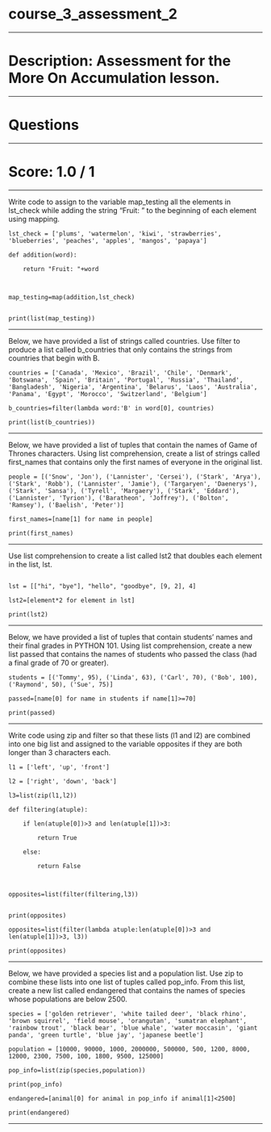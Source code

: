 
# course_3_assessment_2
---------------------
# Description: Assessment for the More On Accumulation lesson.
-----------------
# Questions
----------------
# Score: 1.0 / 1
--------------------


Write code to assign to the variable map_testing all the elements in lst_check while adding the string “Fruit: ” to the beginning of each element using mapping.

```
lst_check = ['plums', 'watermelon', 'kiwi', 'strawberries', 'blueberries', 'peaches', 'apples', 'mangos', 'papaya']

def addition(word):

    return "Fruit: "+word



map_testing=map(addition,lst_check)


print(list(map_testing))
```
--------------------------------------------------

Below, we have provided a list of strings called countries. Use filter to produce a list called b_countries that only contains the strings from countries that begin with B.

```
countries = ['Canada', 'Mexico', 'Brazil', 'Chile', 'Denmark', 'Botswana', 'Spain', 'Britain', 'Portugal', 'Russia', 'Thailand', 'Bangladesh', 'Nigeria', 'Argentina', 'Belarus', 'Laos', 'Australia', 'Panama', 'Egypt', 'Morocco', 'Switzerland', 'Belgium']

b_countries=filter(lambda word:'B' in word[0], countries)

print(list(b_countries))
```

----------------------------------


Below, we have provided a list of tuples that contain the names of Game of Thrones characters. Using list comprehension, create a list of strings called first_names that contains only the first names of everyone in the original list.

```
people = [('Snow', 'Jon'), ('Lannister', 'Cersei'), ('Stark', 'Arya'), ('Stark', 'Robb'), ('Lannister', 'Jamie'), ('Targaryen', 'Daenerys'), ('Stark', 'Sansa'), ('Tyrell', 'Margaery'), ('Stark', 'Eddard'), ('Lannister', 'Tyrion'), ('Baratheon', 'Joffrey'), ('Bolton', 'Ramsey'), ('Baelish', 'Peter')]

first_names=[name[1] for name in people]

print(first_names)
```

--------------------------------

Use list comprehension to create a list called lst2 that doubles each element in the list, lst.

```

lst = [["hi", "bye"], "hello", "goodbye", [9, 2], 4]

lst2=[element*2 for element in lst]

print(lst2)
```
--------------------------

Below, we have provided a list of tuples that contain students’ names and their final grades in PYTHON 101. Using list comprehension, create a new list passed that contains the names of students who passed the class (had a final grade of 70 or greater).

```
students = [('Tommy', 95), ('Linda', 63), ('Carl', 70), ('Bob', 100), ('Raymond', 50), ('Sue', 75)]

passed=[name[0] for name in students if name[1]>=70]

print(passed)
```
-------------------------------------

Write code using zip and filter so that these lists (l1 and l2) are combined into one big list and assigned to the variable opposites if they are both longer than 3 characters each.

```
l1 = ['left', 'up', 'front']

l2 = ['right', 'down', 'back']

l3=list(zip(l1,l2))

def filtering(atuple):

    if len(atuple[0])>3 and len(atuple[1])>3:

        return True

    else:

        return False



opposites=list(filter(filtering,l3))


print(opposites)

opposites=list(filter(lambda atuple:len(atuple[0])>3 and len(atuple[1])>3, l3))

print(opposites)
```
----------------------------------------

Below, we have provided a species list and a population list. Use zip to combine these lists into one list of tuples called pop_info. From this list, create a new list called endangered that contains the names of species whose populations are below 2500.

```
species = ['golden retriever', 'white tailed deer', 'black rhino', 'brown squirrel', 'field mouse', 'orangutan', 'sumatran elephant', 'rainbow trout', 'black bear', 'blue whale', 'water moccasin', 'giant panda', 'green turtle', 'blue jay', 'japanese beetle']

population = [10000, 90000, 1000, 2000000, 500000, 500, 1200, 8000, 12000, 2300, 7500, 100, 1800, 9500, 125000]

pop_info=list(zip(species,population))

print(pop_info)

endangered=[animal[0] for animal in pop_info if animal[1]<2500]

print(endangered)
```
-------------------------------------------------
